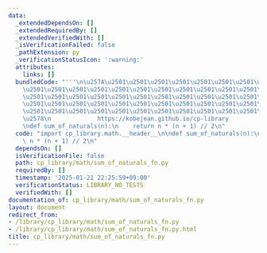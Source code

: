 ```yaml
---
data:
  _extendedDependsOn: []
  _extendedRequiredBy: []
  _extendedVerifiedWith: []
  _isVerificationFailed: false
  _pathExtension: py
  _verificationStatusIcon: ':warning:'
  attributes:
    links: []
  bundledCode: "'''\n\u257A\u2501\u2501\u2501\u2501\u2501\u2501\u2501\u2501\u2501\u2501\
    \u2501\u2501\u2501\u2501\u2501\u2501\u2501\u2501\u2501\u2501\u2501\u2501\u2501\
    \u2501\u2501\u2501\u2501\u2501\u2501\u2501\u2501\u2501\u2501\u2501\u2501\u2501\
    \u2501\u2501\u2501\u2501\u2501\u2501\u2501\u2501\u2501\u2501\u2501\u2501\u2501\
    \u2501\u2501\u2501\u2501\u2501\u2501\u2501\u2501\u2501\u2501\u2501\u2501\u2501\
    \u2578\n             https://kobejean.github.io/cp-library               \n'''\n\
    \ndef sum_of_naturals(n):\n    return n * (n + 1) // 2\n"
  code: "import cp_library.math.__header__\n\ndef sum_of_naturals(n):\n    return\
    \ n * (n + 1) // 2\n"
  dependsOn: []
  isVerificationFile: false
  path: cp_library/math/sum_of_naturals_fn.py
  requiredBy: []
  timestamp: '2025-01-21 22:25:59+09:00'
  verificationStatus: LIBRARY_NO_TESTS
  verifiedWith: []
documentation_of: cp_library/math/sum_of_naturals_fn.py
layout: document
redirect_from:
- /library/cp_library/math/sum_of_naturals_fn.py
- /library/cp_library/math/sum_of_naturals_fn.py.html
title: cp_library/math/sum_of_naturals_fn.py
---
```

